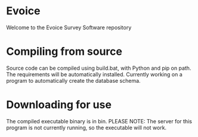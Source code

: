 # Evoice
Welcome to the Evoice Survey Software repository  

# Compiling from source
Source code can be compiled using build.bat, with Python and pip on path. The requirements will be automatically installed.
Currently working on a program to automatically create the database schema.

# Downloading for use
The compiled executable binary is in bin.
PLEASE NOTE: The server for this program is not currently running, so the executable will not work.
